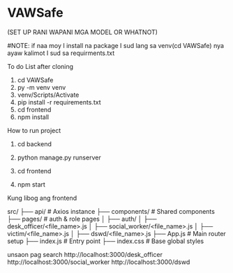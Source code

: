# VAWSafe

(SET UP RANI WAPANI MGA MODEL OR WHATNOT)

#NOTE: if naa moy I install na package I sud lang sa venv(cd VAWSafe) nya ayaw kalimot I sud sa requirments.txt  

To do List after cloning

1. cd VAWSafe
2. py -m venv venv
3. venv/Scripts/Activate
4. pip install -r requirements.txt
5. cd frontend
6. npm install


How to run project
1. cd backend
2. python manage.py runserver

3. cd frontend
4. npm start



Kung libog ang frontend

src/
├── api/                 # Axios instance
├── components/          # Shared components
├── pages/               # auth & role pages
│   ├── auth/
│   ├── desk_officer/<file_name>.js
│   ├── social_worker/<file_name>.js
│   ├── victim/<file_name>.js
│   ├── dswd/<file_name>.js
├── App.js               # Main router setup
├── index.js             # Entry point
├── index.css            # Base global styles


unsaon pag search
http://localhost:3000/desk_officer
http://localhost:3000/social_worker
http://localhost:3000/dswd
